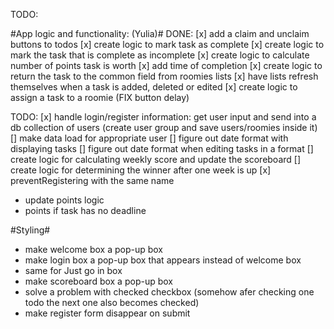TODO:

#App logic and functionality: (Yulia)#
DONE:
[x] add a claim and unclaim buttons to todos
[x] create logic to mark task as complete
[x] create logic to mark the task that is complete as incomplete
[x] create logic to calculate number of points task is worth
[x] add time of completion
[x] create logic to return the task to the common field from roomies lists
[x] have lists refresh themselves when a task is added, deleted or edited
[x] create logic to assign a task to a roomie (FIX button delay)

TODO:
[x] handle login/register information: get user input and send into a db collection of users (create user group and save users/roomies inside it)
[] make data load for appropriate user
[] figure out date format with displaying tasks
[] figure out date format when editing tasks in a format
[] create logic for calculating weekly score and update the scoreboard
[] create logic for determining the winner  after one week is up
[x] preventRegistering with the same name


* update points logic
* points if task has no deadline



#Styling#
* make welcome box a pop-up box
* make login box a pop-up box that appears instead of welcome box
* same for Just go in box
* make scoreboard box a pop-up box
* solve a problem with checked checkbox (somehow afer checking one todo the next one also becomes checked)
* make register form disappear on submit

